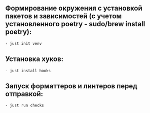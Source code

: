 ## Формирование окружения с установкой пакетов и зависимостей (с учетом установленного poetry - sudo/brew install poetry):
    - just init venv

## Установка хуков:
    - just install hooks

## Запуск форматтеров и линтеров перед отправкой:
    - just run checks
